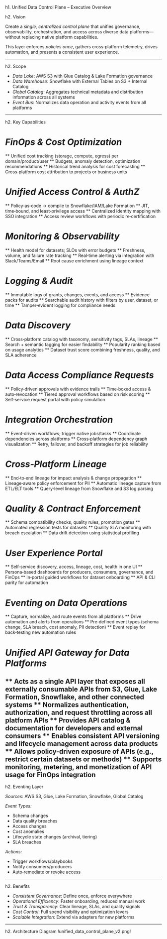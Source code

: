h1. Unified Data Control Plane – Executive Overview

h2. Vision

Create a *single, centralized control plane* that unifies governance, observability, orchestration, and access across diverse data platforms—without replacing native platform capabilities.

This layer enforces *policies once*, gathers cross‑platform telemetry, drives automation, and presents a consistent user experience.

---

h2. Scope

* *Data Lake*: AWS S3 with Glue Catalog & Lake Formation governance
* *Data Warehouse*: Snowflake with External Tables on S3 + Internal Catalog
* *Global Catalog*: Aggregates technical metadata and distribution information across all systems
* *Event Bus*: Normalizes data operation and activity events from all platforms

---

h2. Key Capabilities

# *FinOps & Cost Optimization*
** Unified cost tracking (storage, compute, egress) per domain/product/user
** Budgets, anomaly detection, optimization recommendations
** Historical trend analysis for cost forecasting
** Cross‑platform cost attribution to projects or business units

# *Unified Access Control & AuthZ*
** Policy‑as‑code → compile to Snowflake/IAM/Lake Formation
** JIT, time‑bound, and least‑privilege access
** Centralized identity mapping with SSO integration
** Access review workflows with periodic re‑certification

# *Monitoring & Observability*
** Health model for datasets; SLOs with error budgets
** Freshness, volume, and failure rate tracking
** Real‑time alerting via integration with Slack/Teams/Email
** Root cause enrichment using lineage context

# *Logging & Audit*
** Immutable logs of grants, changes, events, and access
** Evidence packs for audits
** Searchable audit history with filters by user, dataset, or time
** Tamper‑evident logging for compliance needs

# *Data Discovery*
** Cross‑platform catalog with taxonomy, sensitivity tags, SLAs, lineage
** Search + semantic tagging for easier findability
** Popularity ranking based on usage analytics
** Dataset trust score combining freshness, quality, and SLA adherence

# *Data Access Compliance Requests*
** Policy‑driven approvals with evidence trails
** Time‑boxed access & auto‑revocation
** Tiered approval workflows based on risk scoring
** Self‑service request portal with policy simulation

# *Integration Orchestration*
** Event‑driven workflows; trigger native jobs/tasks
** Coordinate dependencies across platforms
** Cross‑platform dependency graph visualization
** Retry, failover, and backoff strategies for job reliability

# *Cross‑Platform Lineage*
** End‑to‑end lineage for impact analysis & change propagation
** Lineage‑aware policy enforcement for PII
** Automatic lineage capture from ETL/ELT tools
** Query‑level lineage from Snowflake and S3 log parsing

# *Quality & Contract Enforcement*
** Schema compatibility checks, quality rules, promotion gates
** Automated regression tests for datasets
** Quality SLA monitoring with breach escalation
** Data drift detection using statistical profiling

# *User Experience Portal*
** Self‑service discovery, access, lineage, cost, health in one UI
** Persona‑based dashboards for producers, consumers, governance, and FinOps
** In‑portal guided workflows for dataset onboarding
** API & CLI parity for automation

# *Eventing on Data Operations*
** Capture, normalize, and route events from all platforms
** Drive automation and alerts from operations
** Pre‑defined event types (schema change, SLA breach, cost anomaly, PII detection)
** Event replay for back‑testing new automation rules

# *Unified API Gateway for Data Platforms*
** Acts as a single API layer that exposes all externally consumable APIs from S3, Glue, Lake Formation, Snowflake, and other connected systems
** Normalizes authentication, authorization, and request throttling across all platform APIs
** Provides API catalog & documentation for developers and external consumers
** Enables consistent API versioning and lifecycle management across data products
** Allows policy-driven exposure of APIs (e.g., restrict certain datasets or methods)
** Supports monitoring, metering, and monetization of API usage for FinOps integration
---

h2. Eventing Layer

*Sources*: AWS S3, Glue, Lake Formation, Snowflake, Global Catalog

*Event Types:*
* Schema changes
* Data quality breaches
* Access changes
* Cost anomalies
* Lifecycle state changes (archival, tiering)
* SLA breaches

*Actions:*
* Trigger workflows/playbooks
* Notify consumers/producers
* Auto‑remediate or revoke access

---

h2. Benefits
* *Consistent Governance*: Define once, enforce everywhere
* *Operational Efficiency*: Faster onboarding, reduced manual work
* *Trust & Transparency*: Clear lineage, SLAs, and quality signals
* *Cost Control*: Full spend visibility and optimization levers
* *Scalable Integration*: Extend via adapters for new platforms

---

h2. Architecture Diagram
!unified_data_control_plane_v2.png!
